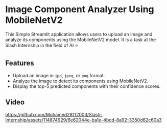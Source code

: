 # Image Component Analyzer Using MobileNetV2

This Simple Streamlit application allows users to upload an image and analyze its components using the MobileNetV2 model. 
It is a task at the Slash Internship in the field of AI :star:

## Features
- Upload an image in `jpg`, `jpeg`, or `png` format.
- Analyze the image to detect its components using MobileNetV2.
- Display the top-5 predicted components with their confidence scores.







## Video 
https://github.com/Mohamed28112003/Slash-Internship/assets/114874929/6e62044e-ba1e-4bcd-8a92-3350d62c60a3

